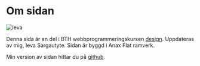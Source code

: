 Om sidan
==============================================

<img src="img/patience.jpg" alt="Ieva" style="display:block;margin:0 auto;">

Denna sida är en del i BTH webbprogrammeringskursen [design](http://dbwebb.se/kurser/design). Uppdateras av mig, Ieva Sargautyte. Sidan är byggd i Anax Flat ramverk.

Min version av sidan hittar du på [github](https://github.com/tyte/me.git).
